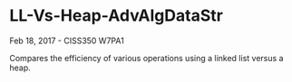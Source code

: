 # LL-Vs-Heap-AdvAlgDataStr
Feb 18, 2017 - CISS350 W7PA1

Compares the efficiency of various operations using a linked list versus a heap.
